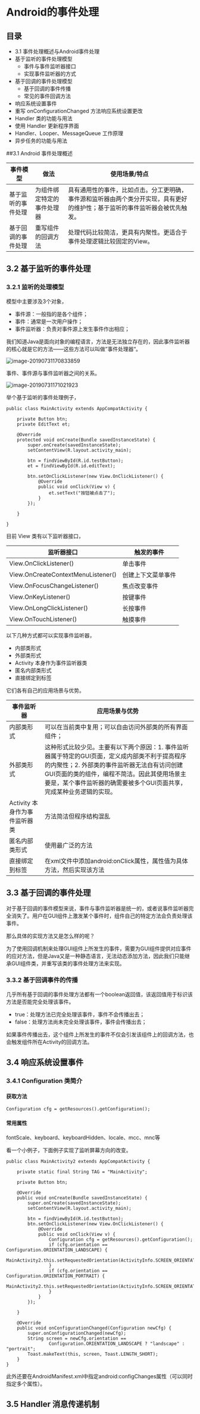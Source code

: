 # Android的事件处理

## 目录

- 3.1 事件处理概述与Android事件处理
- 基于监听的事件处理模型
  - 事件与事件监听器接口
  - 实现事件监听器的方式
- 基于回调的事件处理模型
  - 基于回调的事件传播
  - 常见的事件回调方法
- 响应系统设置事件
- 重写 onConfigurationChanged 方法响应系统设置更改
- Handler 类的功能与用法
- 使用 Handler 更新程序界面
- Handler、Looper、MessageQueue 工作原理
- 异步任务的功能与用法



##3.1 Android 事件处理概述

| 事件模型           | 做法                       | 使用场景/特点                                                |
| ------------------ | -------------------------- | ------------------------------------------------------------ |
| 基于监听的事件处理 | 为组件绑定特定的事件处理器 | 具有通用性的事件，比如点击。分工更明确，事件源和监听器由两个类分开实现，具有更好的维护性；基于监听的事件监听器会被优先触发。 |
| 基于回调的事件处理 | 重写组件的回调方法         | 处理代码比较简洁，更具有内聚性。更适合于事件处理逻辑比较固定的View。 |





## 3.2 基于监听的事件处理

### 3.2.1 监听的处理模型

模型中主要涉及3个对象，

- 事件源：一般指的是各个组件；
- 事件：通常是一次用户操作；
- 事件监听器：负责对事件源上发生事件作出相应；

我们知道Java是面向对象的编程语言，方法是无法独立存在的，因此事件监听器的核心就是它的方法——这些方法可以叫做”事件处理器“。

![image-20190731170833859](/Users/pengyuyan/Documents/Android-Learning-Material/Android/疯狂安卓讲义/images/image-20190731170833859.png)

事件、事件源与事件监听器之间的关系。

![image-20190731171021923](/Users/pengyuyan/Documents/Android-Learning-Material/Android/疯狂安卓讲义/images/image-20190731171021923.png)

举个基于监听的事件处理例子，

```
public class MainActivity extends AppCompatActivity {

    private Button btn;
    private EditText et;

    @Override
    protected void onCreate(Bundle savedInstanceState) {
        super.onCreate(savedInstanceState);
        setContentView(R.layout.activity_main);

        btn = findViewById(R.id.testButton);
        et = findViewById(R.id.editText);

        btn.setOnClickListener(new View.OnClickListener() {
            @Override
            public void onClick(View v) {
                et.setText("按钮被点击了");
            }
        });

    }
    
}
```



目前 View 类有以下监听器接口，

| 监听器接口                         | 触发的事件         |
| ---------------------------------- | ------------------ |
| View.OnClickListener()             | 单击事件           |
| View.OnCreateContextMenuListener() | 创建上下文菜单事件 |
| View.OnFocusChangeListener()       | 焦点改变事件       |
| View.OnKeyListener()               | 按键事件           |
| View.OnLongClickListener()         | 长按事件           |
| View.OnTouchListener()             | 触摸事件           |



以下几种方式都可以实现事件监听器，

- 内部类形式
- 外部类形式
- Activity 本身作为事件监听器类
- 匿名内部类形式
- 直接绑定到标签

它们各有自己的应用场景与优势。

| 事件监听器                    | 应用场景与优势                                               |
| ----------------------------- | ------------------------------------------------------------ |
| 内部类形式                    | 可以在当前类中复用；可以自由访问外部类的所有界面组件；       |
| 外部类形式                    | 这种形式比较少见。主要有以下两个原因：1. 事件监听器属于特定的GUI页面，定义成内部类不利于提高程序的内聚性；2. 外部类的事件监听器无法自有访问创建GUI页面的类的组件，编程不简洁。因此其使用场景主要是，某个事件监听器的确需要被多个GUI页面共享，完成某种业务逻辑的实现。 |
| Activity 本身作为事件监听器类 | 方法简洁但程序结构混乱                                       |
| 匿名内部类形式                | 使用最广泛的方法                                             |
| 直接绑定到标签                | 在xml文件中添加android:onClick属性，属性值为具体方法，然后实现该方法 |



## 3.3 基于回调的事件处理

对于基于回调的事件模型来说，事件与事件监听器是统一的，或者说事件监听器完全消失了。用户在GUI组件上激发某个事件时，组件自己的特定方法会负责处理该事件。

那么具体的实现方法又是怎么样的呢？

为了使用回调机制来处理GUI组件上所发生的事件，需要为GUI组件提供对应事件的应对方法，但是Java又是一种静态语言，无法动态添加方法，因此我们只能继承GUI组件类，并重写该类的事件处理方法来实现。



### 3.3.2 基于回调事件的传播

几乎所有基于回调的事件处理方法都有一个boolean返回值，该返回值用于标识该方法是否能完全处理该事件。

- true：处理方法已完全处理该事件，事件不会传播出去；
- false：处理方法尚未完全处理该事件，事件会传播出去；

如果事件传播出去，这个组件上所发生的事件不仅会引发该组件上的回调方法，也会触发组件所在Activity的回调方法。





## 3.4 响应系统设置事件

### 3.4.1 Configuration 类简介

#### 获取方法

`Configuration cfg = getResources().getConfiguration();`



#### 常用属性

fontScale、keyboard、keyboardHidden、locale、mcc、mnc等



看一个小例子，下面例子实现了监听屏幕方向的改变。

```
public class MainActivity2 extends AppCompatActivity {

    private static final String TAG = "MainActivity";

    private Button btn;

    @Override
    public void onCreate(Bundle savedInstanceState) {
        super.onCreate(savedInstanceState);
        setContentView(R.layout.activity_main);

        btn = findViewById(R.id.testButton);
        btn.setOnClickListener(new View.OnClickListener() {
            @Override
            public void onClick(View v) {
                Configuration cfg = getResources().getConfiguration();
                if (cfg.orientation == Configuration.ORIENTATION_LANDSCAPE) {
                    MainActivity2.this.setRequestedOrientation(ActivityInfo.SCREEN_ORIENTATION_PORTRAIT);
                }
                if (cfg.orientation == Configuration.ORIENTATION_PORTRAIT) {
                    MainActivity2.this.setRequestedOrientation(ActivityInfo.SCREEN_ORIENTATION_LANDSCAPE);
                }
            }
        });

    }

    @Override
    public void onConfigurationChanged(Configuration newCfg) {
        super.onConfigurationChanged(newCfg);
        String screen = newCfg.orientation ==
                Configuration.ORIENTATION_LANDSCAPE ? "landscape" : "portrait";
        Toast.makeText(this, screen, Toast.LENGTH_SHORT);
    }
}
```



此外还要在AndroidManifest.xml中指定android:configChanges属性（可以同时指定多个属性）。



## 3.5 Handler 消息传递机制

